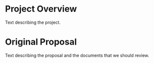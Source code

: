 # Project Overview

Text describing the project.

# Original Proposal

Text describing the proposal and the documents that we should review. 
